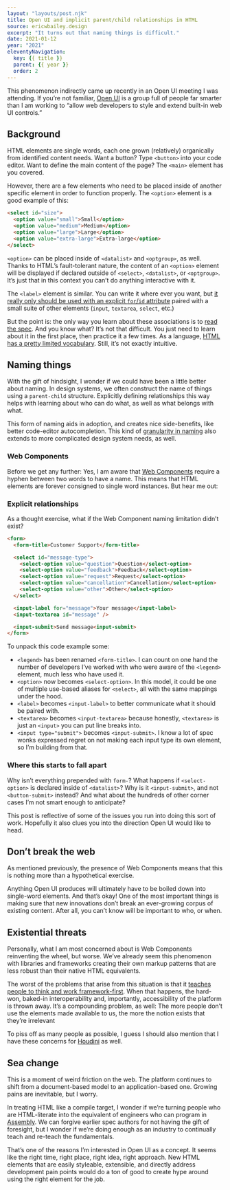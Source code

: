 ```yaml
---
layout: "layouts/post.njk"
title: Open UI and implicit parent/child relationships in HTML
source: ericwbailey.design
excerpt: "It turns out that naming things is difficult."
date: 2021-01-12
year: "2021"
eleventyNavigation:
  key: {{ title }}
  parent: {{ year }}
  order: 2
---
```


This phenomenon indirectly came up recently in an Open UI meeting I was attending. If you’re not familiar, [Open UI](https://open-ui.org/) is a group full of people far smarter than I am working to “allow web developers to style and extend built-in web UI controls.”

## Background

HTML elements are single words, each one grown (relatively) organically from identified content needs. Want a button? Type `<button>` into your code editor. Want to define the main content of the page? The `<main>` element has you covered.

However, there are a few elements who need to be placed inside of another specific element in order to function properly. The `<option>` element is a good example of this:

```html
<select id="size">
  <option value="small">Small</option>
  <option value="medium">Medium</option>
  <option value="large">Large</option>
  <option value="extra-large">Extra-large</option>
</select>
```

`<option>` can be placed inside of `<datalist>` and `<optgroup>`, as well. Thanks to HTML’s fault-tolerant nature, the content of an `<option>` element will be displayed if declared outside of `<select>`, `<datalist>`, or `<optgroup>`. It’s just that in this context you can’t do anything interactive with it.

The `<label>` element is similar. You can write it where ever you want, but [it really only should be used with an explicit `for`/`id` attribute](https://developer.paciellogroup.com/blog/2011/07/html5-accessibility-chops-form-control-labeling/) paired with a small suite of other elements (`input`, `textarea`, `select`, etc.)

But the point is: the only way you learn about these associations is to [read the spec](https://www.w3.org/TR/html52/sec-forms.html#ref-for-contexts-in-which-this-element-can-be-used%E2%91%A8%E2%91%A0). And you know what? It’s not that difficult. You just need to learn about it in the first place, then practice it a few times. As a language, [HTML has a pretty limited vocabulary](https://twitter.com/brucel/status/1131133721401331712). Still, it’s not exactly intuitive.

## Naming things

With the gift of hindsight, I wonder if we could have been a little better about naming. In design systems, we often construct the name of things using a `parent-child` structure. Explicitly defining relationships this way helps with learning about who can do what, as well as what belongs with what.

This form of naming aids in adoption, and creates nice side-benefits, like better code-editor autocompletion. This kind of [granularity in naming](https://medium.com/eightshapes-llc/naming-tokens-in-design-systems-9e86c7444676) also extends to more complicated design system needs, as well.

### Web Components

Before we get any further: Yes, I am aware that [Web Components](https://css-tricks.com/an-introduction-to-web-components/) require a hyphen between two words to have a name. This means that HTML elements are forever consigned to single word instances. But hear me out:

### Explicit relationships

As a thought exercise, what if the Web Component naming limitation didn’t exist?

```html
<form>
  <form-title>Customer Support</form-title>

  <select id="message-type">
    <select-option value="question">Question</select-option>
    <select-option value="feedback">Feedback</select-option>
    <select-option value="request">Request</select-option>
    <select-option value="cancellation">Cancellation</select-option>
    <select-option value="other">Other</select-option>
  </select>

  <input-label for="message">Your message</input-label>
  <input-textarea id="message" />

  <input-submit>Send message<input-submit>
</form>
```

To unpack this code example some:

- `<legend>` has been renamed `<form-title>`. I can count on one hand the number of developers I’ve worked with who were aware of the `<legend>` element, much less who have used it.
- `<option>` now becomes `<select-option>`. In this model, it could be one of multiple use-based aliases for `<select>`, all with the same mappings under the hood.
- `<label>` becomes `<input-label>` to better communicate what it should be paired with.
- `<textarea>` becomes `<input-textarea>` because honestly, `<textarea>` is just an `<input>` you can put line breaks into.
- `<input type="submit">` becomes `<input-submit>`. I know a lot of spec wonks expressed regret on not making each input type its own element, so I’m building from that.

### Where this starts to fall apart

Why isn’t everything prepended with `form-`? What happens if `<select-option>` is declared inside of `<datalist>`? Why is it `<input-submit>`, and not `<button-submit>` instead? And what about the hundreds of other corner cases I’m not smart enough to anticipate?

This post is reflective of some of the issues you run into doing this sort of work. Hopefully it also clues you into the direction Open UI would like to head.

## Don’t break the web

As mentioned previously, the presence of Web Components means that this is nothing more than a hypothetical exercise.

Anything Open UI produces will ultimately have to be boiled down into single-word elements. And that’s okay! One of the most important things is making sure that new innovations don’t break an ever-growing corpus of existing content. After all, you can’t know will be important to who, or when.

## Existential threats

Personally, what I am most concerned about is Web Components reinventing the wheel, but worse. We’ve already seem this phenomenon with libraries and frameworks creating their own markup patterns that are less robust than their native HTML equivalents.

The worst of the problems that arise from this situation is that it [teaches people to think and work framework-first](https://twitter.com/akashkanodia3/status/1348563546154561536). When that happens, the hard-won, baked-in interoperability and, importantly, accessibility of the platform is thrown away. It’s a compounding problem, as well: The more people don’t use the elements made available to us, the more the notion exists that they’re irrelevant

To piss off as many people as possible, I guess I should also mention that I have these concerns for [Houdini](https://developer.mozilla.org/en-US/docs/Web/Houdini) as well.

## Sea change

This is a moment of weird friction on the web. The platform continues to shift from a document-based model to an application-based one. Growing pains are inevitable, but I worry.

In treating HTML like a compile target, I wonder if we’re turning people who are HTML-literate into the equivalent of engineers who can program in [Assembly](https://en.m.wikipedia.org/wiki/Assembly_language). We can forgive earlier spec authors for not having the gift of foresight, but I wonder if we’re doing enough as an industry to continually teach and re-teach the fundamentals.

That’s one of the reasons I’m interested in Open UI as a concept. It seems like the right time, right place, right idea, right approach. New HTML elements that are easily styleable, extensible, and directly address development pain points would do a ton of good to create hype around using the right element for the job.
